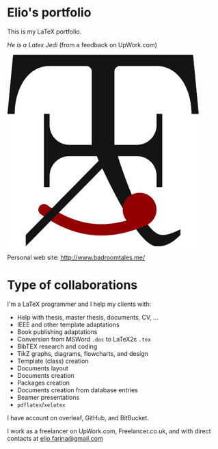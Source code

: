 # Elio's portfolio

This is my LaTeX portfolio.

*He is a Latex Jedi* (from a feedback on UpWork.com)

![My Logo](/TikZimages/logoofficial.png)

Personal web site: http://www.badroomtales.me/

# Type of collaborations

I'm a LaTeX programmer and I help my clients with:

* Help with thesis, master thesis, documents, CV, ...
* IEEE and other template adaptations
* Book publishing adaptations
* Conversion from MSWord `.doc` to LaTeX2ε `.tex`
* BibTEX research and coding
* TikZ graphs, diagrams, flowcharts, and design
* Template (class) creation
* Documents layout
* Documents creation
* Packages creation
* Documents creation from database entries
* Beamer presentations
* `pdflatex`/`xelatex`

I have account on overleaf, GitHub, and BitBucket.

I work as a freelancer on UpWork.com, Freelancer.co.uk, and with direct contacts at elio.farina@gmail.com
